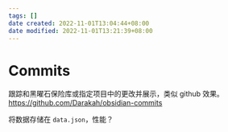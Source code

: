 ```yaml
---
tags: []
date created: 2022-11-01T13:04:44+08:00
date modified: 2022-11-01T13:21:39+08:00
---
```


# Commits

跟踪和黑曜石保险库或指定项目中的更改并展示，类似 github 效果。
<https://github.com/Darakah/obsidian-commits>

将数据存储在 `data.json`，性能？
